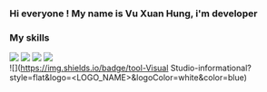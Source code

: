 ### Hi everyone ! My name is Vu Xuan Hung, i'm developer
### My skills 
![](https://img.shields.io/badge/code-.NET-informational?style=flat&logo=<LOGO_NAME>&logoColor=white&color=purple)
![](https://img.shields.io/badge/code-javascript-informational?style=flat&logo=<LOGO_NAME>&logoColor=white&color=yellow)
![](https://img.shields.io/badge/code-NodeJS-informational?style=flat&logo=<LOGO_NAME>&logoColor=white&color=green)
![](https://img.shields.io/badge/code-ReactJS-informational?style=flat&logo=<LOGO_NAME>&logoColor=white&color=blue)
<br />
![](https://img.shields.io/badge/tool-Visual Studio-informational?style=flat&logo=<LOGO_NAME>&logoColor=white&color=blue)

<!--
**hungvxforthewin/hungvxforthewin** is a ✨ _special_ ✨ repository because its `README.md` (this file) appears on your GitHub profile.


-->
